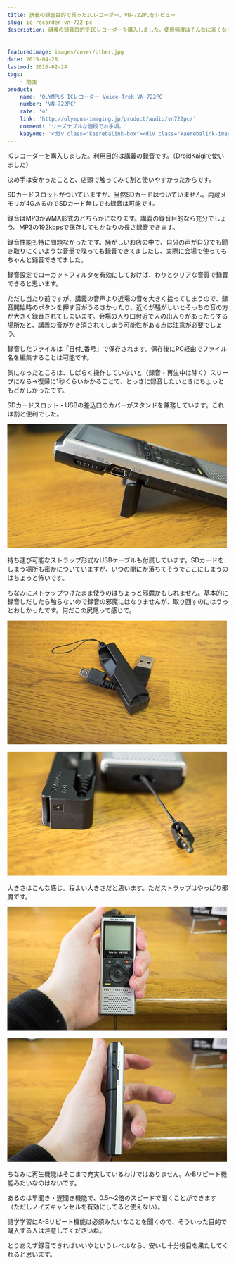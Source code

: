 ```yaml
---
title: 講義の録音目的で買ったICレコーダー、VN-722PCをレビュー
slug: ic-recorder-vn-722-pc
description: 講義の録音目的でICレコーダーを購入しました。使用頻度はそんなに高くならないだろうということで、安いやつを買いました。録音形式はMP3かWMAです。再生機能はそこまで優れてるわけではないのですが、講義の録音目的なら十分です。


featuredimage: images/cover/other.jpg
date: 2015-04-28
lastmod: 2016-02-24
tags: 
    - 勉強
product:
    name: 'OLYMPUS ICレコーダー Voice-Trek VN-722PC'
    number: 'VN-722PC'
    rate: '4'
    link: 'http://olympus-imaging.jp/product/audio/vn722pc/'
    comment: 'リーズナブルな値段でお手頃。'
    kaeyome: '<div class="kaerebalink-box"><div class="kaerebalink-image"><a href="http://www.amazon.co.jp/exec/obidos/ASIN/B00ICWTTKA/illusionspace-22/ref=nosim/" rel="nofollow" target="_blank"><img src="https://ecx.images-amazon.com/images/I/41UH4S0t3YL._SL160_.jpg" style="border: none;" /></a></div><div class="kaerebalink-info"><div class="kaerebalink-name"><a href="http://www.amazon.co.jp/exec/obidos/ASIN/B00ICWTTKA/illusionspace-22/ref=nosim/" rel="nofollow" target="_blank">OLYMPUS ICレコーダー Voice-Trek VN-722PC シルバー 4GB+micro SDカードスロット VN-722PC</a><div class="kaerebalink-powered-date">posted with <a href="http://kaereba.com" rel="nofollow" target="_blank">カエレバ</a></div></div><div class="kaerebalink-detail"> オリンパス 2014-02-21    </div><div class="kaerebalink-link1"><div class="shoplinkamazon"><a href="http://www.amazon.co.jp/gp/search?keywords=VN-722PC&__mk_ja_JP=%83J%83%5E%83J%83i&tag=illusionspace-22" rel="nofollow" target="_blank">Amazon</a></div><div class="shoplinkrakuten"><a href="http://hb.afl.rakuten.co.jp/hgc/0e95387f.f2aef20d.0e953880.25e412bd/?pc=http%3A%2F%2Fsearch.rakuten.co.jp%2Fsearch%2Fmall%2FVN-722PC%2F-%2Ff.1-p.1-s.1-sf.0-st.A-v.2%3Fx%3D0%26scid%3Daf_ich_link_urltxt%26m%3Dhttp%3A%2F%2Fm.rakuten.co.jp%2F" rel="nofollow" target="_blank">楽天市場</a></div><div class="shoplinkyahoo"><a href="http://ck.jp.ap.valuecommerce.com/servlet/referral?sid=3085416&pid=882193779&vc_url=http%3A%2F%2Fsearch.shopping.yahoo.co.jp%2Fsearch%3Fp%3DVN-722PC" rel="nofollow"  target="_blank">Yahooショッピング<img src="https://ad.jp.ap.valuecommerce.com/servlet/gifbanner?sid=3085416&pid=882193779" height="1" width="1" border="0"></a></div></div></div><div class="booklink-footer" style="clear: left"></div></div>'
---
```


ICレコーダーを購入しました。利用目的は講義の録音です。（DroidKaigiで使いました）

決め手は安かったことと、店頭で触ってみて割と使いやすかったからです。

SDカードスロットがついていますが、当然SDカードはついていません。内蔵メモリが4GあるのでSDカード無しでも録音は可能です。

録音はMP3かWMA形式のどちらかになります。講義の録音目的なら充分でしょう。MP3の192kbpsで保存してもかなりの長さ録音できます。

録音性能も特に問題なかったです。騒がしいお店の中で、自分の声が自分でも聞き取りにくいような音量で喋っても録音できてましたし、実際に会場で使ってもちゃんと録音できてました。

録音設定でローカットフィルタを有効にしておけば、わりとクリアな音質で録音できると思います。

ただし当たり前ですが、講義の音声より近場の音を大きく拾ってしまうので、録音開始時のボタンを押す音がうるさかったり、近くが騒がしいとそっちの音の方が大きく録音されてしまいます。会場の入り口付近で人の出入りがあったりする場所だと、講義の音がかき消されてしまう可能性がある点は注意が必要でしょう。

録音したファイルは「日付_番号」で保存されます。保存後にPC経由でファイル名を編集することは可能です。

気になったところは、しばらく操作していないと（録音・再生中は除く）スリープになる→復帰に1秒くらいかかることで、とっさに録音したいときにちょっともどかしかったです。

SDカードスロット・USBの差込口のカバーがスタンドを兼務しています。これは割と便利でした。

![カバーがスタンドを兼ねる](ba0b7b808f5572d7c0a0baaa63a14b37.jpg)

持ち運び可能なストラップ形式なUSBケーブルも付属しています。SDカードをしまう場所も密かについていますが、いつの間にか落ちてそうでここにしまうのはちょっと怖いです。

ちなみにストラップつけたまま使うのはちょっと邪魔かもしれません。基本的に録音しだしたら触らないので録音の邪魔にはなりませんが、取り回すのにはうっとおしかったです。何だこの尻尾って感じで。

![ストラップとして取り付けられるUSBケーブル](7f45826e212e4989d8fc5c40e35c07b5.jpg)

![ストラップから取り外し可能。SDカード入れるスペースもある](61de424889b118ec0d9899f96f4a73a4.jpg)

大きさはこんな感じ。程よい大きさだと思います。ただストラップはやっぱり邪魔です。

![手で持った正面の図](117bcec11f42660395db7c0216180e66.jpg)

![手で持った側面の図](f3ed0fa5168decb6ce248ea34a7dbd3d.jpg)

ちなみに再生機能はそこまで充実しているわけではありません。A-Bリピート機能みたいなのはないです。

あるのは早聞き・遅聞き機能で、0.5〜2倍のスピードで聞くことができます（ただしノイズキャンセルを有効にしてると使えない）。

語学学習にA-Bリピート機能は必須みたいなことを聞くので、そういった目的で購入する人は注意してくださいね。

とりあえず録音できればいいやというレベルなら、安いし十分役目を果たしてくれると思います。


  